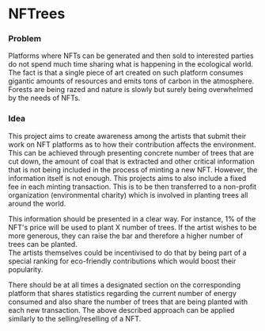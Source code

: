 # NFTrees
### Problem 
Platforms where NFTs can be generated and then sold to interested parties do not spend much time sharing what is happening in the ecological world.
The fact is that a single piece of art created on such platform consumes gigantic amounts of resources and emits tons of carbon in the atmosphere. 
Forests are being razed and nature is slowly but surely being overwhelmed by the needs of NFTs.

### Idea
This project aims to create awareness among the artists that submit their work on NFT platforms as to how their contribution affects the environment.
This can be achieved through presenting concrete number of trees that are cut down, the amount of coal that is extracted and other critical information
that is not being included in the process of minting a new NFT. However, the information itself is not enough.
This projects aims to also include a fixed fee in each minting transaction. 
This is to be then transferred to a non-profit organization (environmental charity) which is involved in planting trees all around the world.

This information should be presented in a clear way. For instance, 1% of the NFT's price will be used to plant X number of trees.
If the artist wishes to be more generous, they can raise the bar and therefore a higher number of trees can be planted.  
The artists themselves could be incentivised to do that by being part of a special ranking for eco-friendly contributions which would boost their popularity.

There should be at all times a designated section on the corresponding platform that shares statistics regarding the current number of energy consumed
and also share the number of trees that are being planted with each new transaction. The above described approach can be applied similarly to the selling/reselling
of a NFT. 
